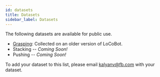 ```yaml
---
id: datasets
title: Datasets
sidebar_label: Datasets
---
```


The following datasets are available for public use.

* [Grasping](https://github.com/lerrel/home_dataset): Collected on an older version of LoCoBot.
* Stacking -- *Coming Soon!*
* Pushing  -- *Coming Soon!*

To add your dataset to this list, please email [kalyanv@fb.com](mailto:kalyanv@fb.com) with your dataset.
